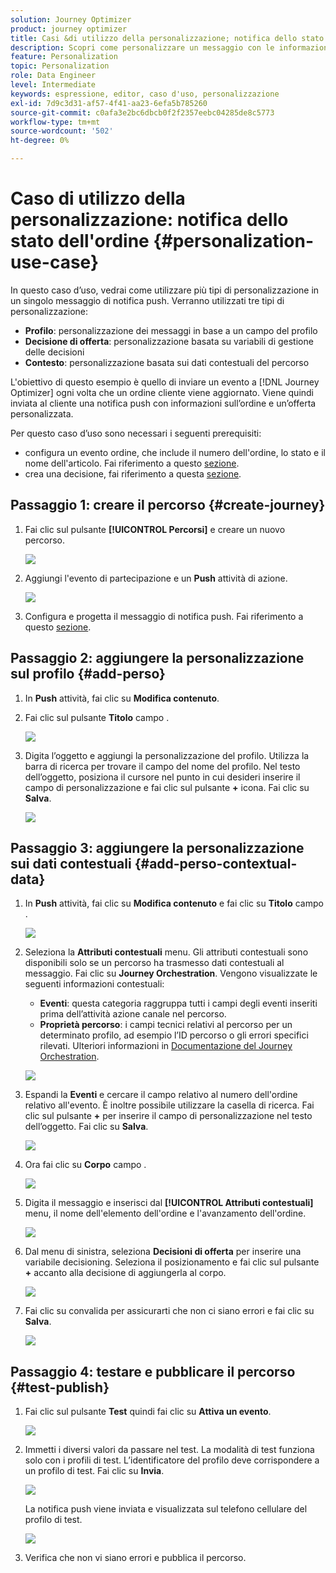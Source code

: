 ```yaml
---
solution: Journey Optimizer
product: journey optimizer
title: Casi &di utilizzo della personalizzazione; notifica dello stato dell'ordine
description: Scopri come personalizzare un messaggio con le informazioni sul profilo, la decisione dell’offerta e il contesto.
feature: Personalization
topic: Personalization
role: Data Engineer
level: Intermediate
keywords: espressione, editor, caso d'uso, personalizzazione
exl-id: 7d9c3d31-af57-4f41-aa23-6efa5b785260
source-git-commit: c0afa3e2bc6dbcb0f2f2357eebc04285de8c5773
workflow-type: tm+mt
source-wordcount: '502'
ht-degree: 0%

---
```


# Caso di utilizzo della personalizzazione: notifica dello stato dell&#39;ordine {#personalization-use-case}

In questo caso d’uso, vedrai come utilizzare più tipi di personalizzazione in un singolo messaggio di notifica push. Verranno utilizzati tre tipi di personalizzazione:

* **Profilo**: personalizzazione dei messaggi in base a un campo del profilo
* **Decisione di offerta**: personalizzazione basata su variabili di gestione delle decisioni
* **Contesto**: personalizzazione basata sui dati contestuali del percorso

L&#39;obiettivo di questo esempio è quello di inviare un evento a [!DNL Journey Optimizer] ogni volta che un ordine cliente viene aggiornato. Viene quindi inviata al cliente una notifica push con informazioni sull’ordine e un’offerta personalizzata.

Per questo caso d’uso sono necessari i seguenti prerequisiti:

* configura un evento ordine, che include il numero dell&#39;ordine, lo stato e il nome dell&#39;articolo. Fai riferimento a questo [sezione](../event/about-events.md).
* crea una decisione, fai riferimento a questa [sezione](../offers/offer-activities/create-offer-activities.md).

## Passaggio 1: creare il percorso {#create-journey}

1. Fai clic sul pulsante **[!UICONTROL Percorsi]** e creare un nuovo percorso.

   ![](assets/perso-uc4.png)

1. Aggiungi l&#39;evento di partecipazione e un **Push** attività di azione.

   ![](assets/perso-uc5.png)

1. Configura e progetta il messaggio di notifica push. Fai riferimento a questo [sezione](../push/create-push.md).

## Passaggio 2: aggiungere la personalizzazione sul profilo {#add-perso}

1. In **Push** attività, fai clic su **Modifica contenuto**.

1. Fai clic sul pulsante **Titolo** campo .

   ![](assets/perso-uc2.png)

1. Digita l’oggetto e aggiungi la personalizzazione del profilo. Utilizza la barra di ricerca per trovare il campo del nome del profilo. Nel testo dell’oggetto, posiziona il cursore nel punto in cui desideri inserire il campo di personalizzazione e fai clic sul pulsante **+** icona. Fai clic su **Salva**.

   ![](assets/perso-uc3.png)

## Passaggio 3: aggiungere la personalizzazione sui dati contestuali {#add-perso-contextual-data}

1. In **Push** attività, fai clic su **Modifica contenuto** e fai clic su **Titolo** campo .

   ![](assets/perso-uc9.png)

1. Seleziona la **Attributi contestuali** menu. Gli attributi contestuali sono disponibili solo se un percorso ha trasmesso dati contestuali al messaggio. Fai clic su **Journey Orchestration**. Vengono visualizzate le seguenti informazioni contestuali:

   * **Eventi**: questa categoria raggruppa tutti i campi degli eventi inseriti prima dell’attività azione canale nel percorso.
   * **Proprietà percorso**: i campi tecnici relativi al percorso per un determinato profilo, ad esempio l’ID percorso o gli errori specifici rilevati. Ulteriori informazioni in [Documentazione del Journey Orchestration](../building-journeys/expression/journey-properties.md).

   ![](assets/perso-uc10.png)

1. Espandi la **Eventi** e cercare il campo relativo al numero dell&#39;ordine relativo all&#39;evento. È inoltre possibile utilizzare la casella di ricerca. Fai clic sul pulsante **+** per inserire il campo di personalizzazione nel testo dell’oggetto. Fai clic su **Salva**.

   ![](assets/perso-uc11.png)

1. Ora fai clic su **Corpo** campo .

   ![](assets/perso-uc12.png)

1. Digita il messaggio e inserisci dal **[!UICONTROL Attributi contestuali]** menu, il nome dell&#39;elemento dell&#39;ordine e l&#39;avanzamento dell&#39;ordine.

   ![](assets/perso-uc13.png)

1. Dal menu di sinistra, seleziona **Decisioni di offerta** per inserire una variabile decisioning. Seleziona il posizionamento e fai clic sul pulsante **+** accanto alla decisione di aggiungerla al corpo.

   ![](assets/perso-uc14.png)

1. Fai clic su convalida per assicurarti che non ci siano errori e fai clic su **Salva**.

   ![](assets/perso-uc15.png)

## Passaggio 4: testare e pubblicare il percorso {#test-publish}

1. Fai clic sul pulsante **Test** quindi fai clic su **Attiva un evento**.

   ![](assets/perso-uc17.png)

1. Immetti i diversi valori da passare nel test. La modalità di test funziona solo con i profili di test. L’identificatore del profilo deve corrispondere a un profilo di test. Fai clic su **Invia**.

   ![](assets/perso-uc18.png)

   La notifica push viene inviata e visualizzata sul telefono cellulare del profilo di test.

   ![](assets/perso-uc19.png)

1. Verifica che non vi siano errori e pubblica il percorso.
